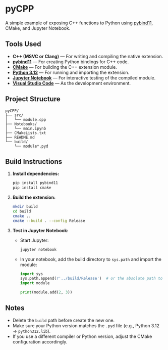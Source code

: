 # pyCPP

A simple example of exposing C++ functions to Python using [pybind11](https://github.com/pybind/pybind11), CMake, and Jupyter Notebook.

## Tools Used

- **C++ (MSVC or Clang)** — For writing and compiling the native extension.
- **[pybind11](https://github.com/pybind/pybind11)** — For creating Python bindings for C++ code.
- **[CMake](https://cmake.org/)** — For building the C++ extension module.
- **[Python 3.12](https://www.python.org/)** — For running and importing the extension.
- **[Jupyter Notebook](https://jupyter.org/)** — For interactive testing of the compiled module.
- **[Visual Studio Code](https://code.visualstudio.com/)** — As the development environment.

## Project Structure

```
pyCPP/
├── src/
│   └── module.cpp
├── Notebooks/
│   └── main.ipynb
├── CMakeLists.txt
├── README.md
└── build/
    └── module*.pyd
```

## Build Instructions

1. **Install dependencies:**
    ```sh
    pip install pybind11
    pip install cmake
    ```

2. **Build the extension:**
    ```sh
    mkdir build
    cd build
    cmake ..
    cmake --build . --config Release
    ```

3. **Test in Jupyter Notebook:**
    - Start Jupyter:
      ```sh
      jupyter notebook
      ```
    - In your notebook, add the build directory to `sys.path` and import the module:
      ```python
      import sys
      sys.path.append(r'../build/Release')  # or the absolute path to your build output
      import module

      print(module.add(2, 3))
      ```

## Notes

- Delete the `build` path before create the new one. 
- Make sure your Python version matches the `.pyd` file (e.g., Python 3.12 → `python312.lib`).
- If you use a different compiler or Python version, adjust the CMake configuration accordingly.
